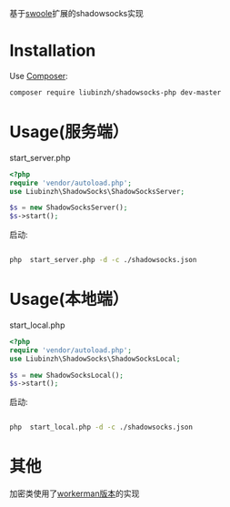 
基于[swoole](https://github.com/swoole/swoole-src)扩展的shadowsocks实现

# Installation

Use [Composer](https://getcomposer.org/):

```sh
composer require liubinzh/shadowsocks-php dev-master
```

# Usage(服务端）
start_server.php

```php
<?php
require 'vendor/autoload.php';
use Liubinzh\ShadowSocks\ShadowSocksServer;

$s = new ShadowSocksServer();
$s->start();
```

启动:

```sh

php  start_server.php -d -c ./shadowsocks.json

```
# Usage(本地端）
start_local.php

```php
<?php
require 'vendor/autoload.php';
use Liubinzh\ShadowSocks\ShadowSocksLocal;

$s = new ShadowSocksLocal();
$s->start();
```

启动:

```sh

php  start_local.php -d -c ./shadowsocks.json

```
# 其他
加密类使用了[workerman版本](https://github.com/walkor/shadowsocks-php)的实现 